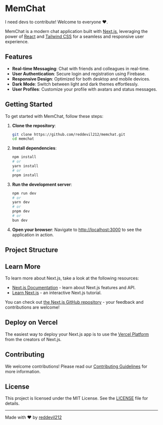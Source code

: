 # MemChat

I need devs to contribute! Welcome to everyone ❤️.

MemChat is a modern chat application built with [Next.js](https://nextjs.org), leveraging the power of [React](https://reactjs.org) and [Tailwind CSS](https://tailwindcss.com) for a seamless and responsive user experience.

## Features

- **Real-time Messaging**: Chat with friends and colleagues in real-time.
- **User Authentication**: Secure login and registration using Firebase.
- **Responsive Design**: Optimized for both desktop and mobile devices.
- **Dark Mode**: Switch between light and dark themes effortlessly.
- **User Profiles**: Customize your profile with avatars and status messages.

## Getting Started

To get started with MemChat, follow these steps:

1. **Clone the repository**:
    ```bash
    git clone https://github.com/reddevil212/memchat.git
    cd memchat
    ```

2. **Install dependencies**:
    ```bash
    npm install
    # or
    yarn install
    # or
    pnpm install
    ```

3. **Run the development server**:
    ```bash
    npm run dev
    # or
    yarn dev
    # or
    pnpm dev
    # or
    bun dev
    ```

4. **Open your browser**:
    Navigate to [http://localhost:3000](http://localhost:3000) to see the application in action.

## Project Structure

## Learn More

To learn more about Next.js, take a look at the following resources:

- [Next.js Documentation](https://nextjs.org/docs) - learn about Next.js features and API.
- [Learn Next.js](https://nextjs.org/learn) - an interactive Next.js tutorial.

You can check out [the Next.js GitHub repository](https://github.com/vercel/next.js) - your feedback and contributions are welcome!

## Deploy on Vercel

The easiest way to deploy your Next.js app is to use the [Vercel Platform](https://vercel.com/new?utm_medium=default-template&filter=next.js&utm_source=create-next-app&utm_campaign=create-next-app-readme) from the creators of Next.js.


## Contributing

We welcome contributions! Please read our [Contributing Guidelines](CONTRIBUTING.md) for more information.

## License

This project is licensed under the MIT License. See the [LICENSE](LICENSE) file for details.

---

Made with ❤️ by [reddevil212](https://github.com/reddevil212)
